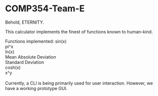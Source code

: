 # COMP354-Team-E

Behold, ETERNITY.

This calculator implements the finest of functions known to human-kind.

Functions implemented:
sin(x)<br/>
pi^x<br/>
ln(x)<br/>
Mean Absolute Deviation<br/>
Standard Deviation<br/>
cosh(x)<br/>
x^y<br/>
<br/>
Currently, a CLI is being primarily used for user interaction. However, we have a working prototype GUI.
